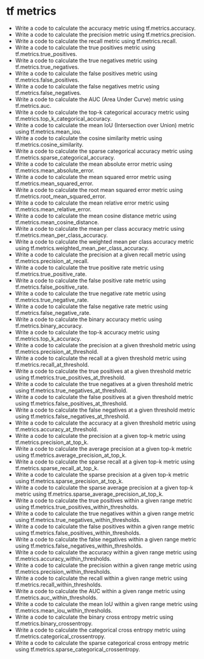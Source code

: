 # tf metrics

- Write a code to calculate the accuracy metric using tf.metrics.accuracy.
- Write a code to calculate the precision metric using tf.metrics.precision.
- Write a code to calculate the recall metric using tf.metrics.recall.
- Write a code to calculate the true positives metric using tf.metrics.true_positives.
- Write a code to calculate the true negatives metric using tf.metrics.true_negatives.
- Write a code to calculate the false positives metric using tf.metrics.false_positives.
- Write a code to calculate the false negatives metric using tf.metrics.false_negatives.
- Write a code to calculate the AUC (Area Under Curve) metric using tf.metrics.auc.
- Write a code to calculate the top-k categorical accuracy metric using tf.metrics.top_k_categorical_accuracy.
- Write a code to calculate the mean IoU (Intersection over Union) metric using tf.metrics.mean_iou.
- Write a code to calculate the cosine similarity metric using tf.metrics.cosine_similarity.
- Write a code to calculate the sparse categorical accuracy metric using tf.metrics.sparse_categorical_accuracy.
- Write a code to calculate the mean absolute error metric using tf.metrics.mean_absolute_error.
- Write a code to calculate the mean squared error metric using tf.metrics.mean_squared_error.
- Write a code to calculate the root mean squared error metric using tf.metrics.root_mean_squared_error.
- Write a code to calculate the mean relative error metric using tf.metrics.mean_relative_error.
- Write a code to calculate the mean cosine distance metric using tf.metrics.mean_cosine_distance.
- Write a code to calculate the mean per class accuracy metric using tf.metrics.mean_per_class_accuracy.
- Write a code to calculate the weighted mean per class accuracy metric using tf.metrics.weighted_mean_per_class_accuracy.
- Write a code to calculate the precision at a given recall metric using tf.metrics.precision_at_recall.
- Write a code to calculate the true positive rate metric using tf.metrics.true_positive_rate.
- Write a code to calculate the false positive rate metric using tf.metrics.false_positive_rate.
- Write a code to calculate the true negative rate metric using tf.metrics.true_negative_rate.
- Write a code to calculate the false negative rate metric using tf.metrics.false_negative_rate.
- Write a code to calculate the binary accuracy metric using tf.metrics.binary_accuracy.
- Write a code to calculate the top-k accuracy metric using tf.metrics.top_k_accuracy.
- Write a code to calculate the precision at a given threshold metric using tf.metrics.precision_at_threshold.
- Write a code to calculate the recall at a given threshold metric using tf.metrics.recall_at_threshold.
- Write a code to calculate the true positives at a given threshold metric using tf.metrics.true_positives_at_threshold.
- Write a code to calculate the true negatives at a given threshold metric using tf.metrics.true_negatives_at_threshold.
- Write a code to calculate the false positives at a given threshold metric using tf.metrics.false_positives_at_threshold.
- Write a code to calculate the false negatives at a given threshold metric using tf.metrics.false_negatives_at_threshold.
- Write a code to calculate the accuracy at a given threshold metric using tf.metrics.accuracy_at_threshold.
- Write a code to calculate the precision at a given top-k metric using tf.metrics.precision_at_top_k.
- Write a code to calculate the average precision at a given top-k metric using tf.metrics.average_precision_at_top_k.
- Write a code to calculate the sparse recall at a given top-k metric using tf.metrics.sparse_recall_at_top_k.
- Write a code to calculate the sparse precision at a given top-k metric using tf.metrics.sparse_precision_at_top_k.
- Write a code to calculate the sparse average precision at a given top-k metric using tf.metrics.sparse_average_precision_at_top_k.
- Write a code to calculate the true positives within a given range metric using tf.metrics.true_positives_within_thresholds.
- Write a code to calculate the true negatives within a given range metric using tf.metrics.true_negatives_within_thresholds.
- Write a code to calculate the false positives within a given range metric using tf.metrics.false_positives_within_thresholds.
- Write a code to calculate the false negatives within a given range metric using tf.metrics.false_negatives_within_thresholds.
- Write a code to calculate the accuracy within a given range metric using tf.metrics.accuracy_within_thresholds.
- Write a code to calculate the precision within a given range metric using tf.metrics.precision_within_thresholds.
- Write a code to calculate the recall within a given range metric using tf.metrics.recall_within_thresholds.
- Write a code to calculate the AUC within a given range metric using tf.metrics.auc_within_thresholds.
- Write a code to calculate the mean IoU within a given range metric using tf.metrics.mean_iou_within_thresholds.
- Write a code to calculate the binary cross entropy metric using tf.metrics.binary_crossentropy.
- Write a code to calculate the categorical cross entropy metric using tf.metrics.categorical_crossentropy.
- Write a code to calculate the sparse categorical cross entropy metric using tf.metrics.sparse_categorical_crossentropy.